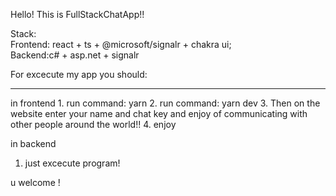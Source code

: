 Hello! This is FullStackChatApp!!

Stack:<br/>
Frontend: react + ts + @microsoft/signalr + chakra ui; <br/>
Backend:c# + asp.net + signalr

For excecute my app you should:
<hr/>
in frontend
1. run command: yarn
2. run command: yarn dev
3. Then on the website enter your name and chat key and enjoy of communicating with other people around the world!!
4. enjoy

in backend 
1. just excecute program!

u welcome !
